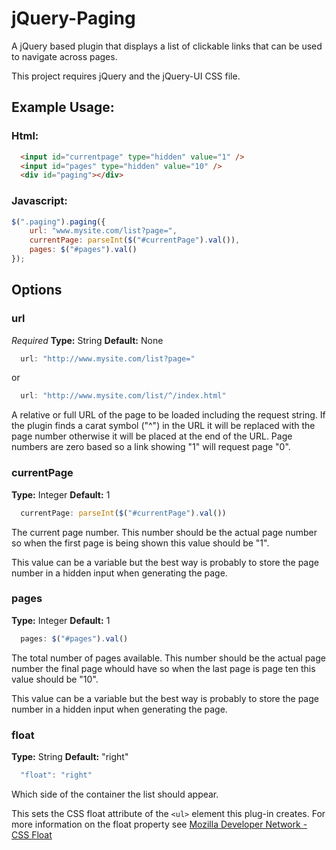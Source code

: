 # jQuery-Paging
A jQuery based plugin that displays a list of clickable links that can be used to navigate across pages.

This project requires jQuery and the jQuery-UI CSS file.

## Example Usage:

### Html:
```html
  <input id="currentpage" type="hidden" value="1" />
  <input id="pages" type="hidden" value="10" />
  <div id="paging"></div>
```
### Javascript:
```javascript
$(".paging").paging({
    url: "www.mysite.com/list?page=",
    currentPage: parseInt($("#currentPage").val()),
    pages: $("#pages").val()
});
```
## Options

### url
*Required*
**Type:** String
**Default:** None
```javascript
  url: "http://www.mysite.com/list?page="
```
or
```javascript
  url: "http://www.mysite.com/list/^/index.html"
```

A relative or full URL of the page to be loaded including the request string.  If the plugin finds a carat symbol ("^") in the URL it will be replaced with the page number otherwise it will be placed at the end of the URL.  Page numbers are zero based so a link showing "1" will request page "0".
### currentPage
**Type:** Integer
**Default:** 1
```javascript
  currentPage: parseInt($("#currentPage").val())
```
The current page number.  This number should be the actual page number so when the first page is being shown this value should be "1".

This value can be a variable but the best way is probably to store the page number in a hidden input when generating the page.
### pages
**Type:** Integer
**Default:** 1
```javascript
  pages: $("#pages").val()
```
The total number of pages available.  This number should be the actual page number the final page whould have so when the last page is page ten this value should be "10".

This value can be a variable but the best way is probably to store the page number in a hidden input when generating the page.
### float
**Type:** String
**Default:** "right"
```javascript
  "float": "right"
```
Which side of the container the list should appear.

This sets the CSS float attribute of the `<ul>` element this plug-in creates.  For more information on the float property see [Mozilla Developer Network - CSS Float](https://developer.mozilla.org/en-US/docs/Web/CSS/float)
